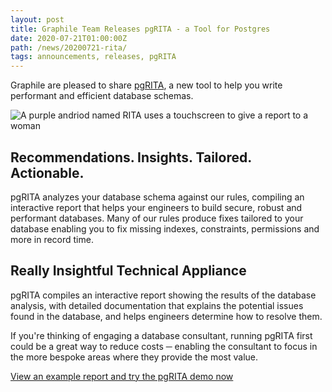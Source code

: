 ```yaml
---
layout: post
title: Graphile Team Releases pgRITA - a Tool for Postgres
date: 2020-07-21T01:00:00Z
path: /news/20200721-rita/
tags: announcements, releases, pgRITA
---
```


Graphile are pleased to share [pgRITA](https://pgrita.com), a new tool to help
you write performant and efficient database schemas.

![A purple andriod named RITA uses a touchscreen to give a report to a woman]({{site.url}}/assets/images/rita-inspect-o.svg)

## Recommendations. Insights. Tailored. Actionable.

pgRITA analyzes your database schema against our rules, compiling an interactive
report that helps your engineers to build secure, robust and performant
databases. Many of our rules produce fixes tailored to your database enabling
you to fix missing indexes, constraints, permissions and more in record time.

## Really Insightful Technical Appliance

pgRITA compiles an interactive report showing the results of the database
analysis, with detailed documentation that explains the potential issues found
in the database, and helps engineers determine how to resolve them.

If you're thinking of engaging a database consultant, running pgRITA first could
be a great way to reduce costs ─ enabling the consultant to focus in the more
bespoke areas where they provide the most value.

[View an example report and try the pgRITA demo now](https://pgrita.com/demo/)
